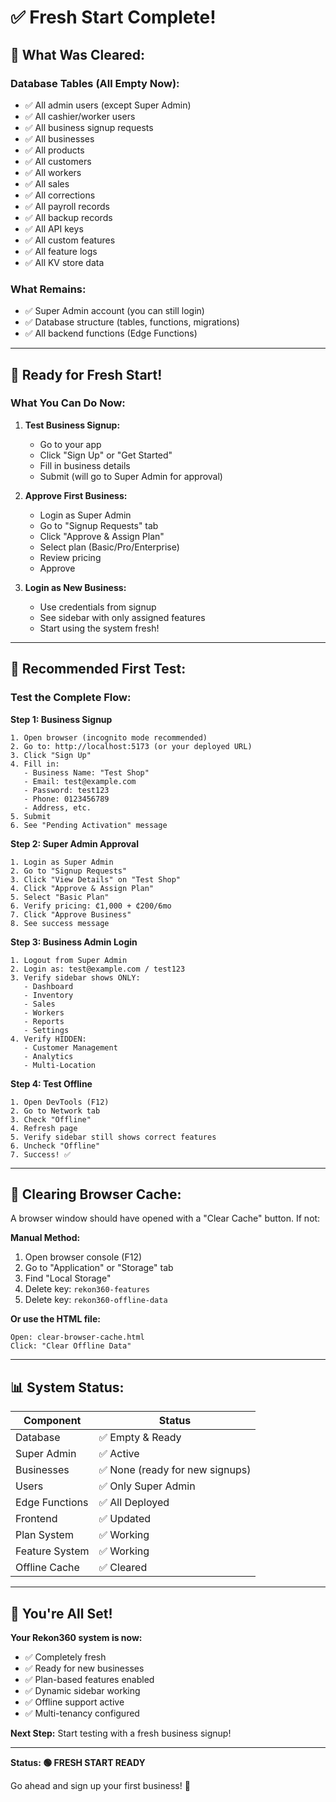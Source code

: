 # ✅ Fresh Start Complete!

## 🧹 **What Was Cleared:**

### **Database Tables (All Empty Now):**
- ✅ All admin users (except Super Admin)
- ✅ All cashier/worker users
- ✅ All business signup requests
- ✅ All businesses
- ✅ All products
- ✅ All customers
- ✅ All workers
- ✅ All sales
- ✅ All corrections
- ✅ All payroll records
- ✅ All backup records
- ✅ All API keys
- ✅ All custom features
- ✅ All feature logs
- ✅ All KV store data

### **What Remains:**
- ✅ Super Admin account (you can still login)
- ✅ Database structure (tables, functions, migrations)
- ✅ All backend functions (Edge Functions)

---

## 🚀 **Ready for Fresh Start!**

### **What You Can Do Now:**

1. **Test Business Signup:**
   - Go to your app
   - Click "Sign Up" or "Get Started"
   - Fill in business details
   - Submit (will go to Super Admin for approval)

2. **Approve First Business:**
   - Login as Super Admin
   - Go to "Signup Requests" tab
   - Click "Approve & Assign Plan"
   - Select plan (Basic/Pro/Enterprise)
   - Review pricing
   - Approve

3. **Login as New Business:**
   - Use credentials from signup
   - See sidebar with only assigned features
   - Start using the system fresh!

---

## 🎯 **Recommended First Test:**

### **Test the Complete Flow:**

**Step 1: Business Signup**
```
1. Open browser (incognito mode recommended)
2. Go to: http://localhost:5173 (or your deployed URL)
3. Click "Sign Up"
4. Fill in:
   - Business Name: "Test Shop"
   - Email: test@example.com
   - Password: test123
   - Phone: 0123456789
   - Address, etc.
5. Submit
6. See "Pending Activation" message
```

**Step 2: Super Admin Approval**
```
1. Login as Super Admin
2. Go to "Signup Requests"
3. Click "View Details" on "Test Shop"
4. Click "Approve & Assign Plan"
5. Select "Basic Plan"
6. Verify pricing: ₵1,000 + ₵200/6mo
7. Click "Approve Business"
8. See success message
```

**Step 3: Business Admin Login**
```
1. Logout from Super Admin
2. Login as: test@example.com / test123
3. Verify sidebar shows ONLY:
   - Dashboard
   - Inventory
   - Sales
   - Workers
   - Reports
   - Settings
4. Verify HIDDEN:
   - Customer Management
   - Analytics
   - Multi-Location
```

**Step 4: Test Offline**
```
1. Open DevTools (F12)
2. Go to Network tab
3. Check "Offline"
4. Refresh page
5. Verify sidebar still shows correct features
6. Uncheck "Offline"
7. Success! ✅
```

---

## 🔧 **Clearing Browser Cache:**

A browser window should have opened with a "Clear Cache" button. If not:

**Manual Method:**
1. Open browser console (F12)
2. Go to "Application" or "Storage" tab
3. Find "Local Storage"
4. Delete key: `rekon360-features`
5. Delete key: `rekon360-offline-data`

**Or use the HTML file:**
```
Open: clear-browser-cache.html
Click: "Clear Offline Data"
```

---

## 📊 **System Status:**

| Component | Status |
|-----------|--------|
| Database | ✅ Empty & Ready |
| Super Admin | ✅ Active |
| Businesses | ✅ None (ready for new signups) |
| Users | ✅ Only Super Admin |
| Edge Functions | ✅ All Deployed |
| Frontend | ✅ Updated |
| Plan System | ✅ Working |
| Feature System | ✅ Working |
| Offline Cache | ✅ Cleared |

---

## 🎉 **You're All Set!**

**Your Rekon360 system is now:**
- ✅ Completely fresh
- ✅ Ready for new businesses
- ✅ Plan-based features enabled
- ✅ Dynamic sidebar working
- ✅ Offline support active
- ✅ Multi-tenancy configured

**Next Step:** Start testing with a fresh business signup!

---

**Status: 🟢 FRESH START READY**

Go ahead and sign up your first business! 🚀

